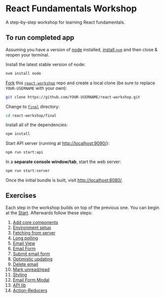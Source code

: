 # React Fundamentals Workshop

A step-by-step workshop for learning React fundamentals.

## To run completed app

Assuming you have a version of [node](https://nodejs.org/en/) installed, [install `nvm`](https://github.com/creationix/nvm#install-script) and then close & reopen your terminal.

Install the latest stable version of node:

```sh
nvm install node
```

[Fork](https://help.github.com/articles/fork-a-repo/) this [`react-workshop`](./) repo and create a local clone (be sure to replace `YOUR-USERNAME` with your own):

```sh
git clone https://github.com/YOUR-USERNAME/react-workshop.git
```

Change to [`final`](final/) directory:

```sh
cd react-workshop/final
```

Install all of the dependencies:

```sh
npm install
```

Start API server (running at [http://localhost:9090/](http://localhost:9090/)):

```sh
npm run start:api
```

In a **separate console window/tab**, start the web server:

```sh
npm run start:server
```

Once the initial bundle is built, visit [http://localhost:8080/](http://localhost:8080/).

## Exercises

Each step in the workshop builds on top of the previous one. You can begin at the [Start](00-start/). Afterwards follow these steps:

1. [Add core components](01-core-components/)
1. [Environment setup](02-env-setup/)
1. [Fetching from server](03-fetch/)
1. [Long polling](04-polling/)
1. [Email View](05-email-view/)
1. [Email Form](06-email-form/)
1. [Submit email form](07-submit-email-form/)
1. [Optimistic updating](08-optimistic-updating/)
1. [Delete email](09-delete-email/)
1. [Mark unread/read](10-mark-unread/)
1. [Styling](11-styling/)
1. [Email Form Modal](12-email-form-modal/)
1. [API lib](13-api-lib/)
1. [Action-Reducers](14-action-reducers/)
